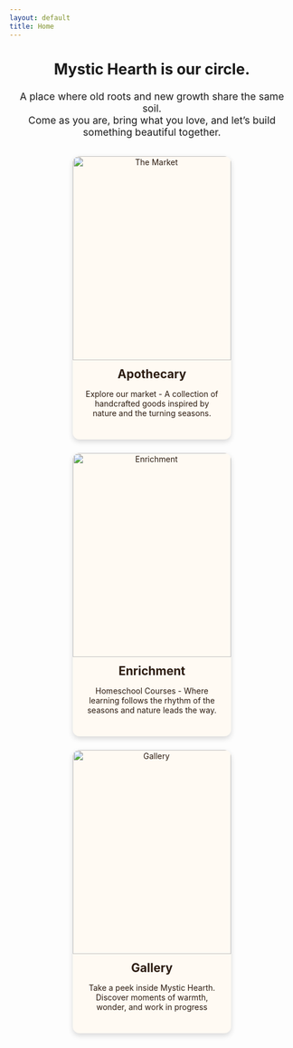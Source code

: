 ```yaml
---
layout: default
title: Home
---
```


<section class="intro">
  <h2>Mystic Hearth is our circle.</h2>
  <p>A place where old roots and new growth share the same soil.<br>
  Come as you are, bring what you love, and let’s build something beautiful together.</p>
</section>

<section class="cards">
  <a href="./apothecary/" class="card">
	<img src="{{ '/assets/images/market.jpg' | relative_url }}" alt="The Market">
    <h2>Apothecary</h2>
    <p>Explore our market - A collection of handcrafted goods inspired by nature and the turning seasons.</p>
  </a>

  <a href="./enrichment/" class="card">
	<img src="{{ '/assets/images/enrichment.jpg' | relative_url }}" alt="Enrichment">
    <h2>Enrichment</h2>
    <p>Homeschool Courses - Where learning follows the rhythm of the seasons and nature leads the way.</p>
  </a>

  <a href="./gallery/" class="card">
	<img src="{{ '/assets/images/journal.jpg' | relative_url }}" alt="Gallery">
    <h2>Gallery</h2>
    <p>Take a peek inside Mystic Hearth. Discover moments of warmth, wonder, and work in progress</p>
  </a>
</section>

<style>
.intro {
  text-align: center;
  margin: 2rem 0;
  font-size: 1.1rem;
}

.cards {
  display: flex;
  flex-wrap: wrap;
  justify-content: center;
  gap: 1.5rem;
  max-width: 960px;   /* Fits 3 cards neatly */
  margin: 0 auto;
  padding-bottom: 2rem;
}

.card {
  background: #fffaf3;
  border-radius: 12px;
  box-shadow: 0 4px 10px rgba(0,0,0,0.15);
  text-align: center;
  text-decoration: none;
  color: #2c1c11;
  width: 280px;
  transition: transform 0.2s ease, box-shadow 0.2s ease;
  display: flex;
  flex-direction: column;
}

.card img {
  width: 100%;
  height: 360px;
  object-fit: cover;
  border-top-left-radius: 12px;
  border-top-right-radius: 12px;
}

.card h2 {
  margin: 0.75rem 0 0;
}

.card p {
  padding: 0 1rem 1.5rem;
  flex-grow: 1;
}

.card:hover {
  transform: scale(1.03);
  box-shadow: 0 6px 16px rgba(0,0,0,0.25);
}

/* Only stack on smaller screens */
@media (max-width: 900px) {
  .cards {
    flex-direction: column;
    align-items: center;
  }
}
</style>

